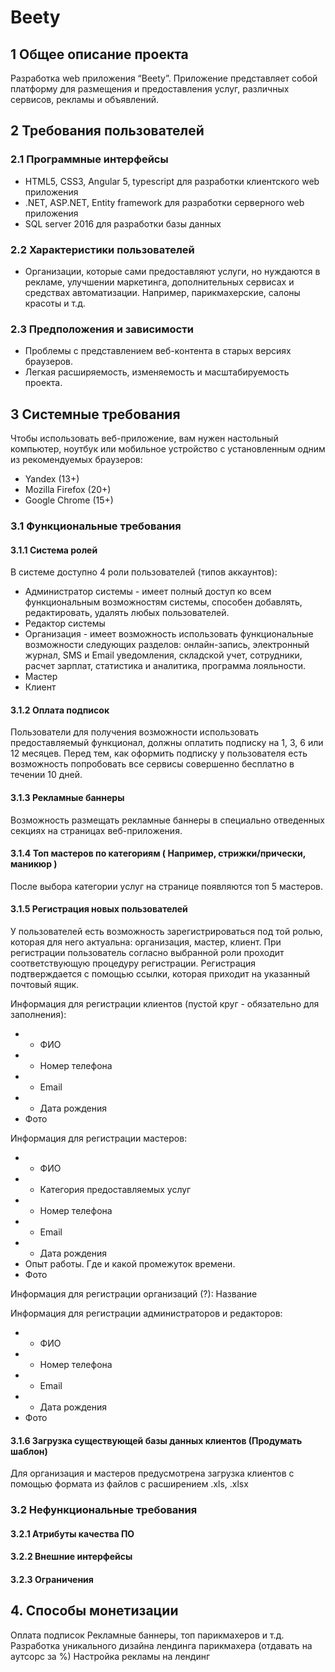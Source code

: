 # Beety

## 1 Общее описание проекта
Разработка web приложения “Beety”. Приложение представляет собой платформу для размещения и предоставления услуг, различных сервисов, рекламы и объявлений.

## 2 Требования пользователей

### 2.1 Программные интерфейсы
- HTML5, CSS3, Angular 5, typescript для разработки клиентского web приложения
- .NET, ASP.NET, Entity framework для разработки серверного web приложения
- SQL server 2016 для разработки базы данных

### 2.2 Характеристики пользователей
- Организации, которые сами предоставляют услуги, но нуждаются в рекламе, улучшении маркетинга, дополнительных
сервисах и средствах автоматизации. Например, парикмахерские, салоны красоты и т.д.

### 2.3 Предположения и зависимости
- Проблемы с представлением веб-контента в старых версиях браузеров.
- Легкая расширяемость, изменяемость и масштабируемость проекта.

## 3 Системные требования
Чтобы использовать веб-приложение, вам нужен настольный компьютер, ноутбук или мобильное устройство
с установленным одним из рекомендуемых браузеров:

- Yandex (13+)
- Mozilla Firefox (20+)
- Google Chrome (15+)

### 3.1 Функциональные требования

#### 3.1.1 Система ролей
В системе доступно 4 роли пользователей (типов аккаунтов):

- Администратор системы - имеет полный доступ ко всем функциональным возможностям системы, способен добавлять, редактировать, удалять любых пользователей.
- Редактор системы
- Организация - имеет возможность использовать функциональные возможности следующих разделов: онлайн-запись, электронный журнал, SMS и Email уведомления, складской учет, сотрудники, расчет зарплат, статистика и аналитика, программа лояльности.
- Мастер
- Клиент

#### 3.1.2 Оплата подписок
Пользователи для получения возможности использовать предоставляемый функционал, должны оплатить подписку на 1, 3, 6 или 12 месяцев. Перед тем, как оформить подписку у пользователя есть возможность попробовать все сервисы совершенно бесплатно в течении 10 дней.

#### 3.1.3 Рекламные баннеры
Возможность размещать рекламные баннеры в специально отведенных секциях на страницах веб-приложения.

#### 3.1.4 Топ мастеров по категориям ( Например, стрижки/прически, маникюр )
После выбора категории услуг на странице появляются топ 5 мастеров.


#### 3.1.5 Регистрация новых пользователей
У пользователей есть возможность зарегистрироваться под той ролью, которая для него актуальна: организация, мастер, клиент. При регистрации пользователь согласно выбранной роли проходит соответствующую процедуру регистрации. Регистрация подтверждается с помощью ссылки, которая приходит на указанный почтовый ящик.

Информация для регистрации клиентов (пустой круг - обязательно для заполнения):
- * ФИО
- * Номер телефона
- * Email
- * Дата рождения
- Фото

Информация для регистрации мастеров:
- * ФИО
- * Категория предоставляемых услуг
- * Номер телефона
- * Email
- * Дата рождения
- Опыт работы. Где и какой промежуток времени.
- Фото

Информация для регистрации организаций (?):
Название

Информация для регистрации администраторов и редакторов:
- * ФИО
- * Номер телефона
- * Email
- * Дата рождения
- Фото


#### 3.1.6 Загрузка существующей базы данных клиентов (Продумать шаблон)
Для организация и мастеров предусмотрена загрузка клиентов с помощью формата из файлов с расширением .xls, .xlsx 

### 3.2 Нефункциональные требования

#### 3.2.1 Атрибуты качества ПО

#### 3.2.2 Внешние интерфейсы

#### 3.2.3 Ограничения

## 4. Способы монетизации 
Оплата подписок 
Рекламные баннеры, топ парикмахеров и т.д. 
Разработка уникального дизайна лендинга парикмахера (отдавать на аутсорс за %) 
Настройка рекламы на лендинг 

